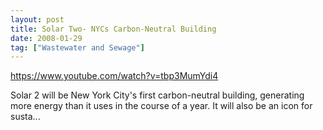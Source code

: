 ```yaml
---
layout: post
title: Solar Two- NYCs Carbon-Neutral Building
date: 2008-01-29
tag: ["Wastewater and Sewage"]
---
```


https://www.youtube.com/watch?v=tbp3MumYdi4  

Solar 2 will be New York City's first carbon-neutral building, generating more energy than it uses in the course of a year. It will also be an icon for susta...